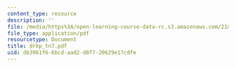 ```yaml
---
content_type: resource
description: ''
file: /media/https%3A/open-learning-course-data-rc.s3.amazonaws.com/21m-735-technical-design-scenery-mechanisms-and-special-effects-spring-2004/db3961f66bcdaad2d8f720629e17cdfe_drkp_tn7.pdf
file_type: application/pdf
resourcetype: Document
title: drkp_tn7.pdf
uid: db3961f6-6bcd-aad2-d8f7-20629e17cdfe
---
```

